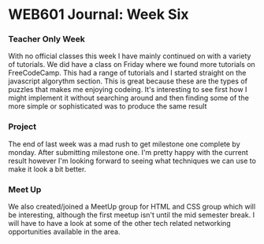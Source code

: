 # WEB601 Journal: Week Six

### Teacher Only Week
With no official classes this week I have mainly continued on with a variety of tutorials. We did have a class on Friday where we found more tutorials on FreeCodeCamp. This had a range of tutorials and I started straight on the javascript algorythm section. This is great because these are the types of puzzles that makes me enjoying codeing. It's interesting to see first how I might implement it without searching around and then finding some of the more simple or sophisticated was to produce the same result

### Project
The end of last week was a mad rush to get milestone one complete by monday. After submitting milestone one. I'm pretty happy with the current result however I'm looking forward to seeing what techniques we can use to make it look a bit better. 

### Meet Up
We also created/joined a MeetUp group for HTML and CSS group which will be interesting, although the first meetup isn't until the mid semester break. I will have to have a look at some of the other tech related networking opportunities available in the area.